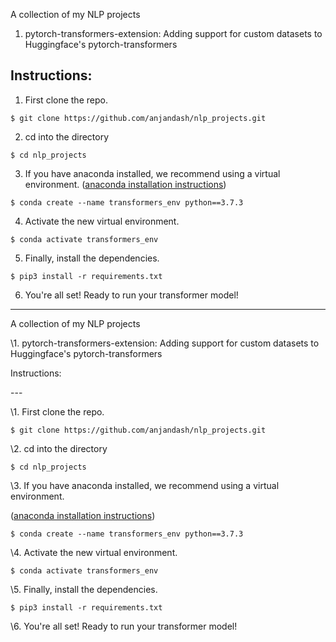 A collection of my NLP projects

1. pytorch-transformers-extension: Adding support for custom datasets to Huggingface's pytorch-transformers

Instructions:
---

1. First clone the repo. 

`$ git clone https://github.com/anjandash/nlp_projects.git`

2. cd into the directory

`$ cd nlp_projects`

3. If you have anaconda installed, we recommend using a virtual environment. 
([anaconda installation instructions](https://docs.anaconda.com/anaconda/install/))

`$ conda create --name transformers_env python==3.7.3`

4. Activate the new virtual environment.

`$ conda activate transformers_env`

5. Finally, install the dependencies. 

`$ pip3 install -r requirements.txt`

6. You're all set! Ready to run your transformer model!


---



A collection of my NLP projects



\1. pytorch-transformers-extension: Adding support for custom datasets to Huggingface's pytorch-transformers



Instructions:

\---



\1. First clone the repo. 



```
$ git clone https://github.com/anjandash/nlp_projects.git
```



\2. cd into the directory



```
$ cd nlp_projects
```



\3. If you have anaconda installed, we recommend using a virtual environment. 

([anaconda installation instructions](https://docs.anaconda.com/anaconda/install/))



```
$ conda create --name transformers_env python==3.7.3
```



\4. Activate the new virtual environment.



```
$ conda activate transformers_env
```



\5. Finally, install the dependencies. 



```
$ pip3 install -r requirements.txt
```



\6. You're all set! Ready to run your transformer model!